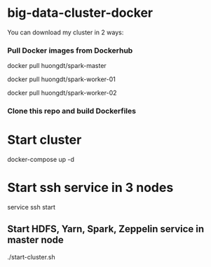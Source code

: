 # big-data-cluster-docker

You can download my cluster in 2 ways:

### Pull Docker images from Dockerhub
docker pull huongdt/spark-master


docker pull huongdt/spark-worker-01


docker pull huongdt/spark-worker-02


### Clone this repo and build Dockerfiles


# Start cluster

docker-compose up -d

# Start ssh service in 3 nodes
service ssh start

## Start HDFS, Yarn, Spark, Zeppelin service in master node
./start-cluster.sh
